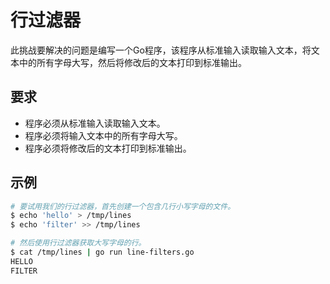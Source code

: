 # 行过滤器

此挑战要解决的问题是编写一个Go程序，该程序从标准输入读取输入文本，将文本中的所有字母大写，然后将修改后的文本打印到标准输出。

## 要求

- 程序必须从标准输入读取输入文本。
- 程序必须将输入文本中的所有字母大写。
- 程序必须将修改后的文本打印到标准输出。

## 示例

```sh
# 要试用我们的行过滤器，首先创建一个包含几行小写字母的文件。
$ echo 'hello' > /tmp/lines
$ echo 'filter' >> /tmp/lines

# 然后使用行过滤器获取大写字母的行。
$ cat /tmp/lines | go run line-filters.go
HELLO
FILTER
```
